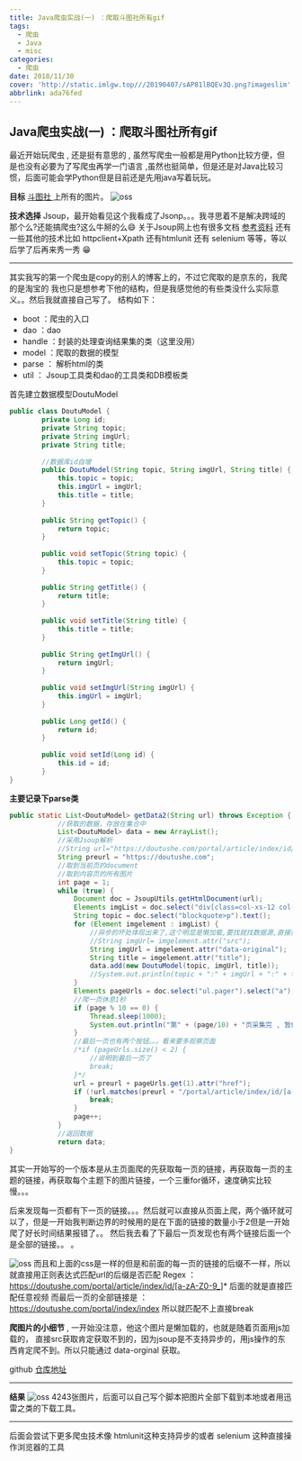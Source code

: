 ```yaml
---
title: Java爬虫实战(一) ：爬取斗图社所有gif
tags:
  - 爬虫
  - Java
  - misc
categories:
  - 爬虫
date: 2018/11/30
cover: 'http://static.imlgw.top///20190407/sAP81lBQEv3Q.png?imageslim'
abbrlink: ada76fed
---
```

## Java爬虫实战(一) ：爬取斗图社所有gif
最近开始玩爬虫 , 还是挺有意思的 , 虽然写爬虫一般都是用Python比较方便，但是也没有必要为了写爬虫再学一门语言 ,虽然也挺简单，但是还是对Java比较习惯，后面可能会学Python但是目前还是先用java写着玩玩。

**目标** 
[斗图社 ]( https://doutushe.com/)  上所有的图片。
![oss](https://imlgwpicture.oss-cn-qingdao.aliyuncs.com/blogImage/%408Q0%601FQB2A2E4D%5D9M8%40VW8.png)

**技术选择**
Jsoup，最开始看见这个我看成了Jsonp。。。我寻思着不是解决跨域的那个么?还能搞爬虫?这么牛掰的么😄
关于Jsoup网上也有很多文档 [参考资料](http://www.open-open.com/jsoup/) 
还有一些其他的技术比如 httpclient+Xpath 还有htmlunit 还有 selenium 等等，等以后学了后再来秀一秀 😁

---

其实我写的第一个爬虫是copy的别人的博客上的，不过它爬取的是京东的，我爬的是淘宝的
我也只是想参考下他的结构，但是我感觉他的有些类没什么实际意义。。然后我就直接自己写了。
结构如下：

- boot ：爬虫的入口
- dao  ：dao
- handle ：封装的处理查询结果集的类（这里没用）
- model ：爬取的数据的模型
- parse  ： 解析html的类
- util     ： Jsoup工具类和dao的工具类和DB模板类

首先建立数据模型DoutuModel

```java
public class DoutuModel {
	    private Long id;
	    private String topic;
	    private String imgUrl;
	    private String title;
	
	    //数据库id自增
	    public DoutuModel(String topic, String imgUrl, String title) {
	        this.topic = topic;
	        this.imgUrl = imgUrl;
	        this.title = title;
	    }
	
	    public String getTopic() {
	        return topic;
	    }
	
	    public void setTopic(String topic) {
	        this.topic = topic;
	    }
	
	    public String getTitle() {
	        return title;
	    }
	
	    public void setTitle(String title) {
	        this.title = title;
	    }
	
	    public String getImgUrl() {
	        return imgUrl;
	    }
	
	    public void setImgUrl(String imgUrl) {
	        this.imgUrl = imgUrl;
	    }
	
	    public Long getId() {
	        return id;
	    }
	
	    public void setId(Long id) {
	        this.id = id;
	    }
}	
```

**主要记录下parse类**

``` java
public static List<DoutuModel> getData2(String url) throws Exception {
	        //获取的数据，存放在集合中
	        List<DoutuModel> data = new ArrayList();
	        //采用Jsoup解析
	        //String url="https://doutushe.com/portal/article/index/id/5gK";
	        String preurl = "https://doutushe.com";
	        //取到当前页的document
	        //取到内容页的所有图片
	        int page = 1;
	        while (true) {
	            Document doc = JsoupUtils.getHtmlDocument(url);
	            Elements imgList = doc.select("div[class=col-xs-12 col-sm-8 col-lg-9]").select("img.lazy");
	            String topic = doc.select("blockquote>p").text();
	            for (Element imgelement : imgList) {
	                //异步的坏处体现出来了,这个明显是懒加载,要找就找数据源,直接获取src获取不到
	                //String imgUrl= imgelement.attr("src");
	                String imgUrl = imgelement.attr("data-original");
	                String title = imgelement.attr("title");
	                data.add(new DoutuModel(topic, imgUrl, title));
	                //System.out.println(topic + ":" + imgUrl + ":" + title);
	            }
	            Elements pageUrls = doc.select("ul.pager").select("a");
	            //爬一页休息1秒
	            if (page % 10 == 0) {
	                Thread.sleep(1000);
	                System.out.println("第" + (page/10) + "页采集完 , 暂停-------");
	            }
	            //最后一页也有两个按钮。。。看来要多观察页面
	            /*if (pageUrls.size() < 2) {
	                //说明到最后一页了
	                break;
	            }*/
	            url = preurl + pageUrls.get(1).attr("href");
	            if (!url.matches(preurl + "/portal/article/index/id/[a-zA-Z0-9_]*")) {
	                break;
	            }
	            page++;
	        }
	        //返回数据
	        return data;
}
```
其实一开始写的一个版本是从主页面爬的先获取每一页的链接，再获取每一页的主题的链接，再获取每个主题下的图片链接，一个三重for循环，速度确实比较慢。。。

后来发现每一页都有下一页的链接。。。然后就可以直接从页面上爬，两个循环就可以了，但是一开始我判断边界的时候用的是在下面的链接的数量小于2但是一开始爬了好长时间结果报错了。。  然后我去看了下最后一页发现也有两个链接后面一个是全部的链接。。 。

 ![oss](https://imlgwpicture.oss-cn-qingdao.aliyuncs.com/blogImage/AT5%7BUKZN%24M%5B59V%5B1OU0S%5B7N.png)
而且和上面的css是一样的但是和前面的每一页的链接的后缀不一样，所以就直接用正则表达式匹配url的后缀是否匹配
Regex ：https://doutushe.com/portal/article/index/id/[a-zA-Z0-9_]*  后面的就是直接匹配任意视频
而最后一页的全部链接是 ： https://doutushe.com/portal/index/index 所以就匹配不上直接break

**爬图片的小细节** , 一开始没注意，他这个图片是懒加载的，也就是随着页面用js加载的， 直接src获取肯定获取不到的，因为jsoup是不支持异步的，用js操作的东西肯定爬不到。所以只能通过 data-orginal 获取。

github  [仓库地址](https://github.com/imlgw/javaSpiders)

---

**结果**
![oss](https://imlgwpicture.oss-cn-qingdao.aliyuncs.com/blogImage/X%28%7B%60H6YKH2LIW%24%25F2K4U53M.jpg)
4243张图片，后面可以自己写个脚本把图片全部下载到本地或者用迅雷之类的下载工具。

---
后面会尝试下更多爬虫技术像 htmlunit这种支持异步的或者 selenium 这种直接操作浏览器的工具



